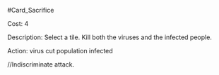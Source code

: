 #Card_Sacrifice

Cost: 4

Description: Select a tile. Kill both the viruses and the infected people.

Action:
virus
cut
population
infected

//Indiscriminate attack.
